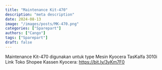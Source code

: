 ```yaml
---
title: "Maintenance Kit-470"
description: "meta description"
date: 2024-08-13
image: "/images/posts/MK-470.png"
categories: ["Sparepart"]
authors: ["Cango"]
tags: ["Sparepart"]
draft: false
---
```


Maintenance Kit-470 digunakan untuk type Mesin Kyocera TasKalfa 3010i 
Link Toko Shopee Kassen Kyocera: https://bit.ly/3yKm7F0
